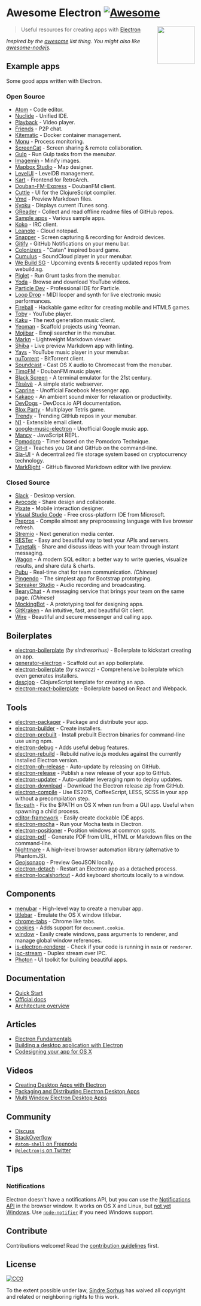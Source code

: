 # Awesome Electron [![Awesome](https://cdn.rawgit.com/sindresorhus/awesome/d7305f38d29fed78fa85652e3a63e154dd8e8829/media/badge.svg)](https://github.com/sindresorhus/awesome)

[<img src="https://rawgit.com/sindresorhus/awesome-electron/master/electron-logo.svg" align="right" width="100">](http://electron.atom.io)

> Useful resources for creating apps with [Electron](http://electron.atom.io)

*Inspired by the [awesome](https://github.com/sindresorhus/awesome) list thing. You might also like [awesome-nodejs](https://github.com/sindresorhus/awesome-nodejs).*


## Example apps

Some good apps written with Electron.

### Open Source

- [Atom](https://github.com/atom/atom) - Code editor.
- [Nuclide](http://nuclide.io) - Unified IDE.
- [Playback](https://github.com/mafintosh/playback) - Video player.
- [Friends](https://github.com/moose-team/friends) - P2P chat.
- [Kitematic](https://kitematic.com) - Docker container management.
- [Monu](https://github.com/maxogden/monu) - Process monitoring.
- [ScreenCat](https://github.com/maxogden/screencat) - Screen sharing & remote collaboration.
- [Gulp](https://github.com/sindresorhus/gulp-app) - Run Gulp tasks from the menubar.
- [Imagemin](https://github.com/imagemin/imagemin-app) - Minify images.
- [Mapbox Studio](https://github.com/mapbox/mapbox-studio) - Map designer.
- [LevelUI](https://github.com/hij1nx/levelui) - LevelDB management.
- [Kart](https://github.com/maddox/kart) - Frontend for RetroArch.
- [Douban-FM-Express](https://github.com/cyrilis/Douban-FM-Express) - DoubanFM client.
- [Cuttle](https://github.com/oakmac/cuttle) - UI for the ClojureScript compiler.
- [Vmd](https://github.com/yoshuawuyts/vmd) - Preview Markdown files.
- [Kyoku](https://github.com/cheeaun/kyoku) - Displays current iTunes song.
- [GReader](https://github.com/Nekle/greader) - Collect and read offline readme files of GitHub repos.
- [Sample apps](https://github.com/hokein/electron-sample-apps) - Various sample apps.
- [Koko](https://github.com/hachibasu/koko) - IRC client.
- [Leanote](https://github.com/leanote/desktop-app) - Cloud notepad.
- [Snapper](https://github.com/prt2121/Snapper) - Screen capturing & recording for Android devices.
- [Gitify](https://github.com/ekonstantinidis/gitify) - GitHub Notifications on your menu bar.
- [Colonizers](https://github.com/colonizers/colonizers-desktop) - "Catan" inspired board game.
- [Cumulus](https://github.com/gillesdemey/Cumulus) - SoundCloud player in your menubar.
- [We Build SG](https://github.com/webuildsg/osx) - Upcoming events & recently updated repos from webuild.sg.
- [Piglet](https://github.com/jenslind/piglet) - Run Grunt tasks from the menubar.
- [Yoda](https://github.com/whoisandie/yoda) - Browse and download YouTube videos.
- [Particle Dev](https://github.com/spark/spark-dev) - Professional IDE for Particle.
- [Loop Drop](https://github.com/mmckegg/loop-drop-app) - MIDI looper and synth for live electronic music performances.
- [Fireball](https://github.com/fireball-x/editor-framework) - Hackable game editor for creating mobile and HTML5 games.
- [Toby](https://github.com/frankhale/toby) - YouTube player.
- [Kaku](https://github.com/EragonJ/Kaku) - The next generation music client.
- [Yeoman](https://github.com/yeoman/yeoman-app) - Scaffold projects using Yeoman.
- [Mojibar](https://github.com/muan/mojibar) - Emoji searcher in the menubar.
- [Markn](https://github.com/minodisk/markn) - Lightweight Markdown viewer.
- [Shiba](https://github.com/rhysd/Shiba) - Live preview Markdown app with linting.
- [Yays](https://github.com/Bahlaouane-Hamza/Yays) - YouTube music player in your menubar.
- [nuTorrent](https://github.com/LeeChSien/nuTorrent) - BitTorrent client.
- [Soundcast](https://github.com/andresgottlieb/soundcast) - Cast OS X audio to Chromecast from the menubar.
- [TimoFM](https://github.com/sapjax/TimoFM) - DoubanFM music player.
- [Black Screen](https://github.com/shockone/black-screen) - A terminal emulator for the 21st century.
- [Tèsèvè](https://teseve.github.io) - A simple static webserver.
- [Caprine](https://github.com/sindresorhus/caprine) - Unofficial Facebook Messenger app.
- [Kakapo](https://github.com/bluedaniel/kakapo-app) - An ambient sound mixer for relaxation or productivity.
- [DevDogs](https://github.com/ragingwind/devdogs) - DevDocs.io API documentation.
- [Blox Party](https://github.com/kvnneff/bloxparty) - Multiplayer Tetris game.
- [Trendy](https://rhysd.github.io/Trendy/) - Trending GitHub repos in your menubar.
- [N1](https://github.com/nylas/N1) - Extensible email client.
- [google-music-electron](https://github.com/twolfson/google-music-electron) - Unofficial Google music app.
- [Mancy](https://github.com/princejwesley/Mancy) - JavaScript REPL.
- [Pomodoro](https://g07cha.github.io/pomodoro/) - Timer based on the Pomodoro Technique.
- [Git-it](https://github.com/jlord/git-it-electron) - Teaches you Git and GitHub on the command-line.
- [Sia-UI](http://sia.tech) - A decentralized file storage system based on cryptocurrency technology.
- [MarkRight](https://github.com/dvcrn/markright) - GitHub flavored Markdown editor with live preview.


### Closed Source

- [Slack](https://medium.com/ben-and-dion/how-slack-built-a-well-loved-product-going-against-peter-thiel-and-native-app-fashion-2abbbe5a022f) - Desktop version.
- [Avocode](http://avocode.com) - Share design and collaborate.
- [Pixate](http://www.pixate.com) - Mobile interaction designer.
- [Visual Studio Code](https://code.visualstudio.com) - Free cross-platform IDE from Microsoft.
- [Prepros](https://prepros.io) - Compile almost any preprocessing language with live browser refresh.
- [Stremio](http://www.strem.io) - Next generation media center.
- [RESTer](http://getrester.com) - Easy and beautiful way to test your APIs and servers.
- [Typetalk](http://www.typetalk.in) - Share and discuss ideas with your team through instant messaging.
- [Wagon](https://www.wagonhq.com) - A modern SQL editor: a better way to write queries, visualize results, and share data & charts.
- [Pubu](https://pubu.im) - Real-time chat for team communication. *(Chinese)*
- [Pingendo](http://pingendo.com) - The simplest app for Bootstrap prototyping.
- [Spreaker Studio](https://www.spreaker.com/download) - Audio recording and broadcasting.
- [BearyChat](https://bearychat.com) - A messaging service that brings your team on the same page. *(Chinese)*
- [MockingBot](https://mockingbot.com) - A prototyping tool for designing apps.
- [GitKraken](http://www.gitkraken.com) - An intuitive, fast, and beautiful Git client.
- [Wire](https://wire.com) - Beautiful and secure messenger and calling app.


## Boilerplates

- [electron-boilerplate](https://github.com/sindresorhus/electron-boilerplate) *(by sindresorhus)* - Boilerplate to kickstart creating an app.
- [generator-electron](https://github.com/sindresorhus/generator-electron) - Scaffold out an app boilerplate.
- [electron-boilerplate](https://github.com/szwacz/electron-boilerplate) *(by szwacz)* - Comprehensive boilerplate which even generates installers.
- [descjop](https://github.com/karad/lein_template_descjop) - ClojureScript template for creating an app.
- [electron-react-boilerplate](https://github.com/chentsulin/electron-react-boilerplate) - Boilerplate based on React and Webpack.


## Tools

- [electron-packager](https://github.com/maxogden/electron-packager) - Package and distribute your app.
- [electron-builder](https://github.com/loopline-systems/electron-builder) - Create installers.
- [electron-prebuilt](https://github.com/mafintosh/electron-prebuilt) - Install prebuilt Electron binaries for command-line use using npm.
- [electron-debug](https://github.com/sindresorhus/electron-debug) - Adds useful debug features.
- [electron-rebuild](https://github.com/paulcbetts/electron-rebuild) - Rebuild native io.js modules against the currently installed Electron version.
- [electron-gh-release](https://github.com/jenslind/electron-gh-releases) - Auto-update by releasing on GitHub.
- [electron-release](https://github.com/jenslind/electron-release) - Publish a new release of your app to GitHub.
- [electron-updater](https://github.com/evolvelabs/electron-updater) - Auto-updater leveraging npm to deploy updates.
- [electron-download](https://github.com/maxogden/electron-download) - Download the Electron release zip from GitHub.
- [electron-compile](https://github.com/paulcbetts/electron-compile) - Use ES2015, CoffeeScript, LESS, SCSS in your app without a precompilation step.
- [fix-path](https://github.com/sindresorhus/fix-path) - Fix the $PATH on OS X when run from a GUI app. Useful when spawning a child process.
- [editor-framework](https://github.com/fireball-x/editor-framework) - Easily create dockable IDE apps.
- [electron-mocha](https://github.com/jprichardson/electron-mocha) - Run your Mocha tests in Electron.
- [electron-positioner](https://github.com/jenslind/electron-positioner) - Position windows at common spots.
- [electron-pdf](https://github.com/fraserxu/electron-pdf) - Generate PDF from URL, HTML or Markdown files on the command-line.
- [Nightmare](http://www.nightmarejs.org/) - A high-level browser automation library (alternative to PhantomJS).
- [Geojsonapp](https://github.com/mick/geojsonapp) - Preview GeoJSON locally.
- [electron-detach](https://github.com/parro-it/electron-detach) - Restart an Electron app as a detached process.
- [electron-localshortcut](https://github.com/parro-it/electron-localshortcut) - Add keyboard shortcuts locally to a window.

## Components

- [menubar](https://github.com/maxogden/menubar) - High-level way to create a menubar app.
- [titlebar](https://github.com/kapetan/titlebar) - Emulate the OS X window titlebar.
- [chrome-tabs](https://github.com/adamschwartz/chrome-tabs) - Chrome like tabs.
- [cookies](https://github.com/hstove/electron-cookies) - Adds support for `document.cookie`.
- [window](https://github.com/jprichardson/electron-window) - Easily create windows, pass arguments to renderer, and manage global window references.
- [is-electron-renderer](https://github.com/jprichardson/is-electron-renderer) - Check if your code is running in `main` or `renderer`.
- [ipc-stream](https://github.com/jprichardson/electron-ipc-stream) - Duplex stream over IPC.
- [Photon](http://photonkit.com) - UI toolkit for building beautiful apps.


## Documentation

- [Quick Start](http://electron.atom.io/docs/latest/tutorial/quick-start/)
- [Official docs](http://electron.atom.io/docs/latest/)
- [Architecture overview](https://github.com/ilyavorobiev/atom-docs/blob/master/atom-shell/Architecture.md)


## Articles

- [Electron Fundamentals](http://maxogden.com/electron-fundamentals.html)
- [Building a desktop application with Electron](https://medium.com/@bojzi/building-a-desktop-application-with-electron-204203eeb658)
- [Codesigning your app for OS X](http://jbavari.github.io/blog/2015/08/14/codesigning-electron-applications/)


## Videos

- [Creating Desktop Apps with Electron](https://www.youtube.com/watch?v=ojX5yz35v4M)
- [Packaging and Distributing Electron Desktop Apps](https://www.youtube.com/watch?v=dz5SnmBzBXc)
- [Multi Window Electron Desktop Apps](https://www.youtube.com/watch?v=K-H2amwQ_pU)


## Community

- [Discuss](https://discuss.atom.io/c/electron)
- [StackOverflow](http://stackoverflow.com/questions/tagged/electron)
- [`#atom-shell` on Freenode](http://webchat.freenode.net/?channels=atom-shell)
- [`@electronjs` on Twitter](https://twitter.com/electronjs)


## Tips

### Notifications

Electron doesn't have a notifications API, but you can use the [Notifications API](https://developer.mozilla.org/en-US/docs/Web/API/Notifications_API) in the browser window. It works on OS X and Linux, but [not yet Windows](https://github.com/atom/electron/issues/262). Use [`node-notifier`](https://github.com/mikaelbr/node-notifier) if you need Windows support.


## Contribute

Contributions welcome! Read the [contribution guidelines](contributing.md) first.


## License

[![CC0](http://i.creativecommons.org/p/zero/1.0/88x31.png)](http://creativecommons.org/publicdomain/zero/1.0/)

To the extent possible under law, [Sindre Sorhus](http://sindresorhus.com) has waived all copyright and related or neighboring rights to this work.
